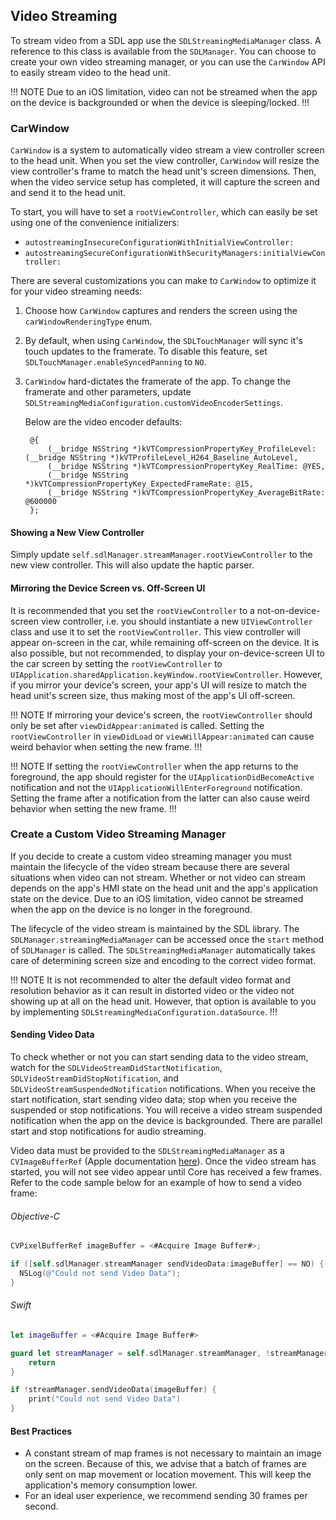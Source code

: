 ## Video Streaming
To stream video from a SDL app use the `SDLStreamingMediaManager` class. A reference to this class is available from the `SDLManager`. You can choose to create your own video streaming manager, or you can use the `CarWindow` API to easily stream video to the head unit. 

!!! NOTE
Due to an iOS limitation, video can not be streamed when the app on the device is backgrounded or when the device is sleeping/locked.
!!!

### CarWindow
`CarWindow` is a system to automatically video stream a view controller screen to the head unit. When you set the view controller, `CarWindow` will resize the view controller's frame to match the head unit's screen dimensions. Then, when the video service setup has completed, it will capture the screen and and send it to the head unit.

To start, you will have to set a `rootViewController`, which can easily be set using one of the convenience initializers:
* `autostreamingInsecureConfigurationWithInitialViewController:`  
* `autostreamingSecureConfigurationWithSecurityManagers:initialViewController:`

There are several customizations you can make to `CarWindow` to optimize it for your video streaming needs:

1. Choose how `CarWindow` captures and renders the screen using the `carWindowRenderingType` enum. 
1. By default, when using `CarWindow`, the `SDLTouchManager` will sync it's touch updates to the framerate. To disable this feature, set `SDLTouchManager.enableSyncedPanning` to `NO`.
1. `CarWindow` hard-dictates the framerate of the app. To change the framerate and other parameters, update `SDLStreamingMediaConfiguration.customVideoEncoderSettings`.

    Below are the video encoder defaults:

        @{
            (__bridge NSString *)kVTCompressionPropertyKey_ProfileLevel: (__bridge NSString *)kVTProfileLevel_H264_Baseline_AutoLevel,
            (__bridge NSString *)kVTCompressionPropertyKey_RealTime: @YES,
            (__bridge NSString *)kVTCompressionPropertyKey_ExpectedFrameRate: @15,
            (__bridge NSString *)kVTCompressionPropertyKey_AverageBitRate: @600000
        };


#### Showing a New View Controller
Simply update `self.sdlManager.streamManager.rootViewController` to the new view controller. This will also update the haptic parser.

#### Mirroring the Device Screen vs. Off-Screen UI
It is recommended that you set the `rootViewController` to a not-on-device-screen view controller, i.e. you should instantiate a new `UIViewController` class and use it to set the `rootViewController`. This view controller will appear on-screen in the car, while remaining off-screen on the device. It is also possible, but not recommended, to display your on-device-screen UI to the car screen by setting the `rootViewController` to `UIApplication.sharedApplication.keyWindow.rootViewController`. However, if you mirror your device's screen, your app's UI will resize to match the head unit's screen size, thus making most of the app's UI off-screen.

!!! NOTE
If mirroring your device's screen, the `rootViewController` should only be set after `viewDidAppear:animated` is called. Setting the `rootViewController` in `viewDidLoad` or `viewWillAppear:animated` can cause weird behavior when setting the new frame.
!!!

!!! NOTE
If setting the `rootViewController` when the app returns to the foreground, the app should register for the `UIApplicationDidBecomeActive` notification and not the `UIApplicationWillEnterForeground` notification. Setting the frame after a notification from the latter can also cause weird behavior when setting the new frame.
!!!

### Create a Custom Video Streaming Manager
If you decide to create a custom video streaming manager you must maintain the lifecycle of the video stream because there are several situations when video can not stream. Whether or not video can stream depends on the app's HMI state on the head unit and the app's application state on the device. Due to an iOS limitation, video cannot be streamed when the app on the device is no longer in the foreground. 

The lifecycle of the video stream is maintained by the SDL library. The `SDLManager.streamingMediaManager` can be accessed once the `start` method of `SDLManager` is called. The `SDLStreamingMediaManager` automatically takes care of determining screen size and encoding to the correct video format.

!!! NOTE
It is not recommended to alter the default video format and resolution behavior as it can result in distorted video or the video not showing up at all on the head unit. However, that option is available to you by implementing `SDLStreamingMediaConfiguration.dataSource`.
!!!

#### Sending Video Data
To check whether or not you can start sending data to the video stream, watch for the `SDLVideoStreamDidStartNotification`, `SDLVideoStreamDidStopNotification`, and `SDLVideoStreamSuspendedNotification` notifications. When you receive the start notification, start sending video data; stop when you receive the suspended or stop notifications. You will receive a video stream suspended notification when the app on the device is backgrounded. There are parallel start and stop notifications for audio streaming.

Video data must be provided to the `SDLStreamingMediaManager` as a `CVImageBufferRef` (Apple documentation [here](https://developer.apple.com/library/mac/documentation/QuartzCore/Reference/CVImageBufferRef/)). Once the video stream has started, you will not see video appear until Core has received a few frames. Refer to the code sample below for an example of how to send a video frame:

###### Objective-C
```objective-c
CVPixelBufferRef imageBuffer = <#Acquire Image Buffer#>;

if ([self.sdlManager.streamManager sendVideoData:imageBuffer] == NO) {
  NSLog(@"Could not send Video Data");
}
```

###### Swift
```swift
let imageBuffer = <#Acquire Image Buffer#>

guard let streamManager = self.sdlManager.streamManager, !streamManager.isVideoStreamingPaused else {
    return
}

if !streamManager.sendVideoData(imageBuffer) {
    print("Could not send Video Data")
}
```

#### Best Practices
* A constant stream of map frames is not necessary to maintain an image on the screen. Because of this, we advise that a batch of frames are only sent on map movement or location movement. This will keep the application's memory consumption lower.
* For an ideal user experience, we recommend sending 30 frames per second.
